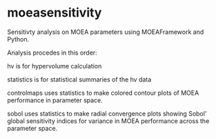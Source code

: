 moeasensitivity
===============

Sensitivty analysis on MOEA parameters using MOEAFramework and Python.

Analysis procedes in this order:

hv is for hypervolume calculation

statistics is for statistical summaries of the hv data

controlmaps uses statistics to make colored contour plots of MOEA performance in parameter space.

sobol uses statistics to make radial convergence plots showing Sobol' global 
sensitivity indices for variance in MOEA performance across the parameter space.

